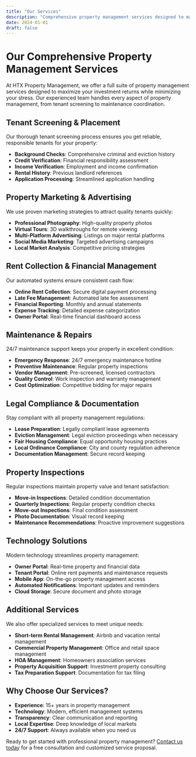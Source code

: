 ```yaml
---
title: "Our Services"
description: "Comprehensive property management services designed to maximize your investment returns"
date: 2024-01-01
draft: false
---
```


# Our Comprehensive Property Management Services

At HTX Property Management, we offer a full suite of property management services designed to maximize your investment returns while minimizing your stress. Our experienced team handles every aspect of property management, from tenant screening to maintenance coordination.

## Tenant Screening & Placement

Our thorough tenant screening process ensures you get reliable, responsible tenants for your property:

- **Background Checks**: Comprehensive criminal and eviction history
- **Credit Verification**: Financial responsibility assessment
- **Income Verification**: Employment and income confirmation
- **Rental History**: Previous landlord references
- **Application Processing**: Streamlined application handling

## Property Marketing & Advertising

We use proven marketing strategies to attract quality tenants quickly:

- **Professional Photography**: High-quality property photos
- **Virtual Tours**: 3D walkthroughs for remote viewing
- **Multi-Platform Advertising**: Listings on major rental platforms
- **Social Media Marketing**: Targeted advertising campaigns
- **Local Market Analysis**: Competitive pricing strategies

## Rent Collection & Financial Management

Our automated systems ensure consistent cash flow:

- **Online Rent Collection**: Secure digital payment processing
- **Late Fee Management**: Automated late fee assessment
- **Financial Reporting**: Monthly and annual statements
- **Expense Tracking**: Detailed expense categorization
- **Owner Portal**: Real-time financial dashboard access

## Maintenance & Repairs

24/7 maintenance support keeps your property in excellent condition:

- **Emergency Response**: 24/7 emergency maintenance hotline
- **Preventive Maintenance**: Regular property inspections
- **Vendor Management**: Pre-screened, licensed contractors
- **Quality Control**: Work inspection and warranty management
- **Cost Optimization**: Competitive bidding for major repairs

## Legal Compliance & Documentation

Stay compliant with all property management regulations:

- **Lease Preparation**: Legally compliant lease agreements
- **Eviction Management**: Legal eviction proceedings when necessary
- **Fair Housing Compliance**: Equal opportunity housing practices
- **Local Ordinance Compliance**: City and county regulation adherence
- **Documentation Management**: Secure record keeping

## Property Inspections

Regular inspections maintain property value and tenant satisfaction:

- **Move-in Inspections**: Detailed condition documentation
- **Quarterly Inspections**: Regular property condition checks
- **Move-out Inspections**: Final condition assessment
- **Photo Documentation**: Visual record keeping
- **Maintenance Recommendations**: Proactive improvement suggestions

## Technology Solutions

Modern technology streamlines property management:

- **Owner Portal**: Real-time property and financial data
- **Tenant Portal**: Online rent payments and maintenance requests
- **Mobile App**: On-the-go property management access
- **Automated Notifications**: Important updates and reminders
- **Cloud Storage**: Secure document and photo storage

## Additional Services

We also offer specialized services to meet unique needs:

- **Short-term Rental Management**: Airbnb and vacation rental management
- **Commercial Property Management**: Office and retail space management
- **HOA Management**: Homeowners association services
- **Property Acquisition Support**: Investment property consulting
- **Tax Preparation Support**: Documentation for tax filing

## Why Choose Our Services?

- **Experience**: 15+ years in property management
- **Technology**: Modern, efficient management systems
- **Transparency**: Clear communication and reporting
- **Local Expertise**: Deep knowledge of local markets
- **24/7 Support**: Always available when you need us

Ready to get started with professional property management? [Contact us today](/contact/) for a free consultation and customized service proposal.
